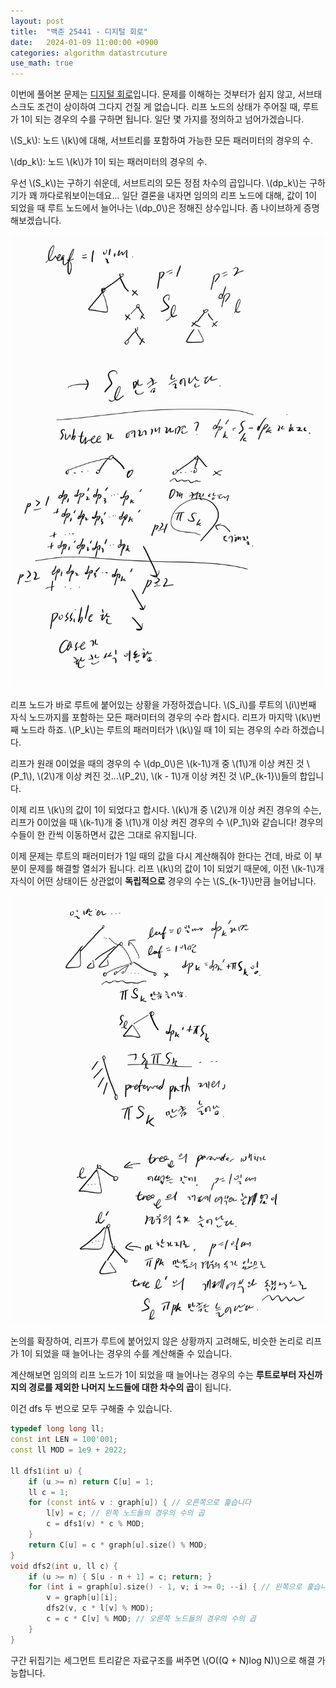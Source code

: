 ```yaml
---
layout: post
title:  "백준 25441 - 디지털 회로"
date:   2024-01-09 11:00:00 +0900
categories: algorithm datastrcuture
use_math: true
---
```


이번에 풀어본 문제는 [디지털 회로][q]입니다. 문제를 이해하는 것부터가 쉽지 않고, 서브태스크도 조건이 상이하여 그다지 건질 게 없습니다. 리프 노드의 상태가 주어질 때, 루트가 1이 되는 경우의 수를 구하면 됩니다. 일단 몇 가지를 정의하고 넘어가겠습니다.

\\(S_k\\): 노드 \\(k\\)에 대해, 서브트리를 포함하여 가능한 모든 패러미터의 경우의 수.

\\(dp_k\\): 노드 \\(k\\)가 1이 되는 패러미터의 경우의 수.

우선 \\(S_k\\)는 구하기 쉬운데, 서브트리의 모든 정점 차수의 곱입니다. \\(dp_k\\)는 구하기가 꽤 까다로워보이는데요... 일단 결론을 내자면 임의의 리프 노드에 대해, 값이 1이 되었을 때 루트 노드에서 늘어나는 \\(dp_0\\)은 정해진 상수입니다. 좀 나이브하게 증명해보겠습니다.

![prove1](/assets/images/2024-01-09-q25441/prove1.jpg)

리프 노드가 바로 루트에 붙어있는 상황을 가정하겠습니다. \\(S_i\\)를 루트의 \\(i\\)번째 자식 노드까지를 포함하는 모든 패러미터의 경우의 수라 합시다. 리프가 마지막 \\(k\\)번째 노드라 하죠. \\(P_k\\)는 루트의 패러미터가 \\(k\\)일 때 1이 되는 경우의 수라 하겠습니다.

리프가 원래 0이었을 때의 경우의 수 \\(dp_0\\)은 \\(k-1\\)개 중 \\(1\\)개 이상 켜진 것 \\(P_1\\), \\(2\\)개 이상 켜진 것...\\(P_2\\), \\(k - 1\\)개 이상 켜진 것 \\(P_{k-1}\\)들의 합입니다.

이제 리프 \\(k\\)의 값이 1이 되었다고 합시다. \\(k\\)개 중 \\(2\\)개 이상 켜진 경우의 수는, 리프가 0이었을 때 \\(k-1\\)개 중 \\(1\\)개 이상 켜진 경우의 수 \\(P_1\\)와 같습니다! 경우의 수들이 한 칸씩 이동하면서 값은 그대로 유지됩니다.

이제 문제는 루트의 패러미터가 1일 때의 값을 다시 계산해줘야 한다는 건데, 바로 이 부분이 문제를 해결할 열쇠가 됩니다. 리프 \\(k\\)의 값이 1이 되었기 때문에, 이전 \\(k-1\\)개 자식이 어떤 상태이든 상관없이 **독립적으로** 경우의 수는 \\(S_{k-1}\\)만큼 늘어납니다.

![prove2](/assets/images/2024-01-09-q25441/prove2.jpg)

논의를 확장하여, 리프가 루트에 붙어있지 않은 상황까지 고려해도, 비슷한 논리로 리프가 1이 되었을 때 늘어나는 경우의 수를 계산해줄 수 있습니다.

계산해보면 임의의 리프 노드가 1이 되었을 때 늘어나는 경우의 수는 **루트로부터 자신까지의 경로를 제외한 나머지 노드들에 대한 차수의 곱**이 됩니다.

이건 dfs 두 번으로 모두 구해줄 수 있습니다.

```cpp
typedef long long ll;
const int LEN = 100'001;
const ll MOD = 1e9 + 2022;

ll dfs1(int u) {
	if (u >= n) return C[u] = 1;
	ll c = 1;
	for (const int& v : graph[u]) { // 오른쪽으로 훑습니다
		l[v] = c; // 왼쪽 노드들의 경우의 수의 곱
		c = dfs1(v) * c % MOD;
	}
	return C[u] = c * graph[u].size() % MOD;
}
void dfs2(int u, ll c) {
	if (u >= n) { S[u - n + 1] = c; return; }
	for (int i = graph[u].size() - 1, v; i >= 0; --i) { // 왼쪽으로 훑습니다
		v = graph[u][i];
		dfs2(v, c * l[v] % MOD);
		c = c * C[v] % MOD; // 오른쪽 노드들의 경우의 수의 곱
	}
}
```

구간 뒤집기는 세그먼트 트리같은 자료구조를 써주면 \\(O((Q + N)log N)\\)으로 해결 가능합니다.

[q]:https://www.acmicpc.net/problem/25441
